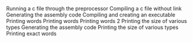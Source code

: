 Running a c file through the preprocessor
Compiling a c file without link
Generating the assembly code
Compiling and creating an executable
Printing words
Printing words
Printing words 2
Printing the size of various types
Generating the assembly code
Printing the size of various types
Printing exact words
